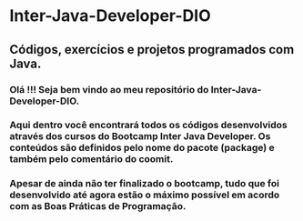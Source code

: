 # Inter-Java-Developer-DIO
## Códigos, exercícios e projetos programados com Java.

### Olá !!! Seja bem vindo ao meu repositório do Inter-Java-Developer-DIO.
### Aqui dentro você encontrará todos os códigos desenvolvidos através dos cursos do Bootcamp Inter Java Developer. Os conteúdos são definidos pelo nome do pacote (package) e também pelo comentário do coomit.
### Apesar de ainda não ter finalizado o bootcamp, tudo que foi desenvolvido até agora estão o máximo possível em acordo com as Boas Práticas de Programação.
